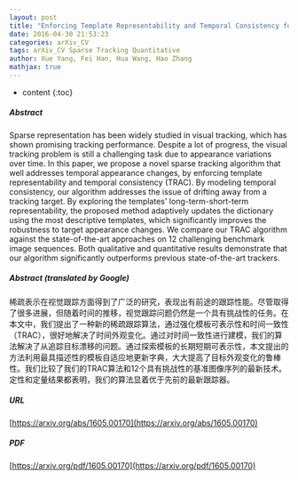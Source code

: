 ```yaml
---
layout: post
title: "Enforcing Template Representability and Temporal Consistency for Adaptive Sparse Tracking"
date: 2016-04-30 21:53:23
categories: arXiv_CV
tags: arXiv_CV Sparse Tracking Quantitative
author: Xue Yang, Fei Han, Hua Wang, Hao Zhang
mathjax: true
---
```


* content
{:toc}

##### Abstract
Sparse representation has been widely studied in visual tracking, which has shown promising tracking performance. Despite a lot of progress, the visual tracking problem is still a challenging task due to appearance variations over time. In this paper, we propose a novel sparse tracking algorithm that well addresses temporal appearance changes, by enforcing template representability and temporal consistency (TRAC). By modeling temporal consistency, our algorithm addresses the issue of drifting away from a tracking target. By exploring the templates' long-term-short-term representability, the proposed method adaptively updates the dictionary using the most descriptive templates, which significantly improves the robustness to target appearance changes. We compare our TRAC algorithm against the state-of-the-art approaches on 12 challenging benchmark image sequences. Both qualitative and quantitative results demonstrate that our algorithm significantly outperforms previous state-of-the-art trackers.

##### Abstract (translated by Google)
稀疏表示在视觉跟踪方面得到了广泛的研究，表现出有前途的跟踪性能。尽管取得了很多进展，但随着时间的推移，视觉跟踪问题仍然是一个具有挑战性的任务。在本文中，我们提出了一种新的稀疏跟踪算法，通过强化模板可表示性和时间一致性（TRAC），很好地解决了时间外观变化。通过对时间一致性进行建模，我们的算法解决了从追踪目标漂移的问题。通过探索模板的长期短期可表示性，本文提出的方法利用最具描述性的模板自适应地更新字典，大大提高了目标外观变化的鲁棒性。我们比较了我们的TRAC算法和12个具有挑战性的基准图像序列的最新技术。定性和定量结果都表明，我们的算法显着优于先前的最新跟踪器。

##### URL
[https://arxiv.org/abs/1605.00170](https://arxiv.org/abs/1605.00170)

##### PDF
[https://arxiv.org/pdf/1605.00170](https://arxiv.org/pdf/1605.00170)

